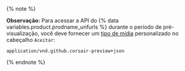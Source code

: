 {% note %}

**Observação:** Para acessar a API do {% data variables.product.prodname_unfurls %} durante o período de pré-visualização, você deve fornecer um [tipo de mídia](/rest/overview/media-types) personalizado no cabeçalho `Aceitar`:

```
application/vnd.github.corsair-preview+json
```

{% endnote %}

